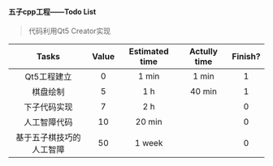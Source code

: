 #### 五子cpp工程——Todo List


> 代码利用Qt5 Creator实现

| Tasks | Value | Estimated time | Actully time | Finish?|
|:--------:|:--------:|:-------------------:|:----------------:|:---------:|
|Qt5工程建立|0|1 min|1 min|1|
|棋盘绘制|5|1 h|40 min|1|
|下子代码实现|7|2 h||0|
|人工智障代码|10|20 min||0|
|基于五子棋技巧的人工智障|50|1 week||0|



